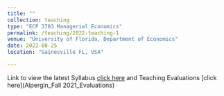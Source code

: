 ```yaml
---
title: ""
collection: teaching
type: "ECP 3703 Managerial Economics"
permalink: /teaching/2022-teaching-1
venue: "University of Florida, Department of Economics"
date: 2022-08-25
location: "Gainesville FL, USA"

---
```

Link to view the latest Syllabus [click here](Alpergin_Syllabus_Fall2022.pdf) and Teaching Evaluations [click here](Alpergin_Fall 2021_Evaluations)


